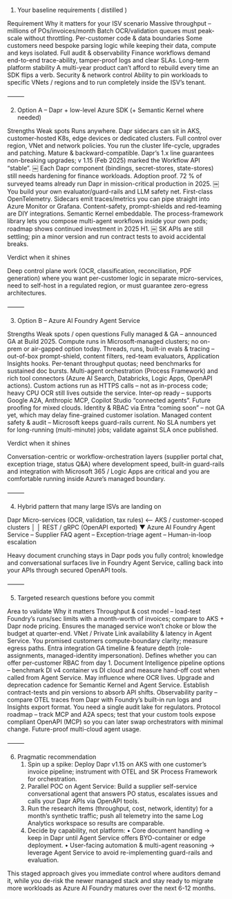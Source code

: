 1. Your baseline requirements ( distilled )

Requirement	Why it matters for your ISV scenario
Massive throughput – millions of POs/invoices/month	Batch OCR/validation queues must peak-scale without throttling.
Per-customer code & data boundaries	Some customers need bespoke parsing logic while keeping their data, compute and keys isolated.
Full audit & observability	Finance workflows demand end-to-end trace-ability, tamper-proof logs and clear SLAs.
Long-term platform stability	A multi-year product can’t afford to rebuild every time an SDK flips a verb.
Security & network control	Ability to pin workloads to specific VNets / regions and to run completely inside the ISV’s tenant.


⸻

2. Option A – Dapr + low-level Azure SDK (+ Semantic Kernel where needed)

Strengths	Weak spots
Runs anywhere. Dapr sidecars can sit in AKS, customer-hosted K8s, edge devices or dedicated clusters. Full control over region, VNet and network policies.	You run the cluster life-cycle, upgrades and patching.
Mature & backward-compatible. Dapr’s 1.x line guarantees non-breaking upgrades; v 1.15 (Feb 2025) marked the Workflow API “stable”.  ￼	Each Dapr component (bindings, secret-stores, state-stores) still needs hardening for finance workloads.
Adoption proof. 72 % of surveyed teams already run Dapr in mission-critical production in 2025.  ￼	You build your own evaluator/guard-rails and LLM safety net.
First-class OpenTelemetry. Sidecars emit traces/metrics you can pipe straight into Azure Monitor or Grafana.	Content-safety, prompt-shields and red-teaming are DIY integrations.
Semantic Kernel embeddable. The process-framework library lets you compose multi-agent workflows inside your own pods; roadmap shows continued investment in 2025 H1.  ￼	SK APIs are still settling; pin a minor version and run contract tests to avoid accidental breaks.

Verdict when it shines

Deep control plane work (OCR, classification, reconciliation, PDF generation) where you want per-customer logic in separate micro-services, need to self-host in a regulated region, or must guarantee zero-egress architectures.

⸻

3. Option B – Azure AI Foundry Agent Service

Strengths	Weak spots / open questions
Fully managed & GA – announced GA at Build 2025.	Compute runs in Microsoft-managed clusters; no on-prem or air-gapped option today.
Threads, runs, built-in evals & tracing – out-of-box prompt-shield, content filters, red-team evaluators, Application Insights hooks.	Per-tenant throughput quotas; need benchmarks for sustained doc bursts.
Multi-agent orchestration (Process Framework) and rich tool connectors (Azure AI Search, Databricks, Logic Apps, OpenAPI actions).	Custom actions run as HTTPS calls – not as in-process code; heavy CPU OCR still lives outside the service.
Inter-op ready – supports Google A2A, Anthropic MCP, Copilot Studio “connected agents”. Future proofing for mixed clouds.	Identity & RBAC via Entra “coming soon” – not GA yet, which may delay fine-grained customer isolation.
Managed content safety & audit – Microsoft keeps guard-rails current.	No SLA numbers yet for long-running (multi-minute) jobs; validate against SLA once published.

Verdict when it shines

Conversation-centric or workflow-orchestration layers (supplier portal chat, exception triage, status Q&A) where development speed, built-in guard-rails and integration with Microsoft 365 / Logic Apps are critical and you are comfortable running inside Azure’s managed boundary.

⸻

4. Hybrid pattern that many large ISVs are landing on

Dapr Micro-services  (OCR, validation, tax rules)  <-- AKS / customer-scoped clusters
        │
        │  REST / gRPC  (OpenAPI exported)
        ▼
Azure AI Foundry Agent Service
        – Supplier FAQ agent
        – Exception-triage agent
        – Human-in-loop escalation

Heavy document crunching stays in Dapr pods you fully control; knowledge and conversational surfaces live in Foundry Agent Service, calling back into your APIs through secured OpenAPI tools.

⸻

5. Targeted research questions before you commit

Area to validate	Why it matters
Throughput & cost model – load-test Foundry’s runs/sec limits with a month-worth of invoices; compare to AKS + Dapr node pricing.	Ensures the managed service won’t choke or blow the budget at quarter-end.
VNet / Private Link availability & latency in Agent Service.	You promised customers compute-boundary clarity; measure egress paths.
Entra integration GA timeline & feature depth (role-assignments, managed-identity impersonation).	Defines whether you can offer per-customer RBAC from day 1.
Document Intelligence pipeline options – benchmark DI v4 container vs DI cloud and measure hand-off cost when called from Agent Service.	May influence where OCR lives.
Upgrade and deprecation cadence for Semantic Kernel and Agent Service.	Establish contract-tests and pin versions to absorb API shifts.
Observability parity – compare OTEL traces from Dapr with Foundry’s built-in run logs and Insights export format.	You need a single audit lake for regulators.
Protocol roadmap – track MCP and A2A specs; test that your custom tools expose compliant OpenAPI (MCP) so you can later swap orchestrators with minimal change.	Future-proof multi-cloud agent usage.


⸻

6. Pragmatic recommendation
	1.	Spin up a spike:
Deploy Dapr v1.15 on AKS with one customer’s invoice pipeline; instrument with OTEL and SK Process Framework for orchestration.
	2.	Parallel POC on Agent Service:
Build a supplier self-service conversational agent that answers PO status, escalates issues and calls your Dapr APIs via OpenAPI tools.
	3.	Run the research items (throughput, cost, network, identity) for a month’s synthetic traffic; push all telemetry into the same Log Analytics workspace so results are comparable.
	4.	Decide by capability, not platform:
	•	Core document handling → keep in Dapr until Agent Service offers BYO-container or edge deployment.
	•	User-facing automation & multi-agent reasoning → leverage Agent Service to avoid re-implementing guard-rails and evaluation.

This staged approach gives you immediate control where auditors demand it, while you de-risk the newer managed stack and stay ready to migrate more workloads as Azure AI Foundry matures over the next 6-12 months.